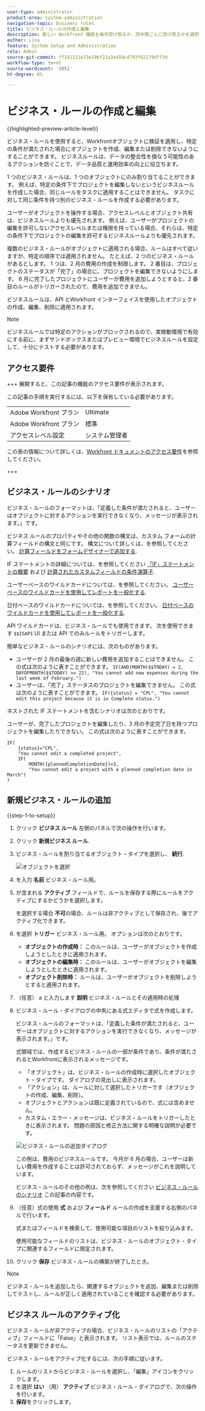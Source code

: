 ```yaml
---
user-type: administrator
product-area: system-administration
navigation-topic: business rules
title: ビジネス・ルールの作成と編集
description: 新しい Workfront 機能を毎月受け取るか、四半期ごとに受け取るかを選択できます。
author: Lisa
feature: System Setup and Administration
role: Admin
source-git-commit: ff192113a73e19bf21a3e459cd793f82179dff3d
workflow-type: tm+mt
source-wordcount: '1051'
ht-degree: 6%

---
```


# ビジネス・ルールの作成と編集

{{highlighted-preview-article-level}}

ビジネス・ルールを使用すると、Workfrontオブジェクトに検証を適用し、特定の条件が満たされた場合にオブジェクトを作成、編集または削除できないようにすることができます。 ビジネスルールは、データの整合性を損なう可能性のあるアクションを防ぐことで、データ品質と運用効率の向上に役立ちます。

1 つのビジネス・ルールは、1 つのオブジェクトにのみ割り当てることができます。 例えば、特定の条件下でプロジェクトを編集しないというビジネスルールを作成した場合、同じルールをタスクに適用することはできません。 タスクに対して同じ条件を持つ別のビジネス・ルールを作成する必要があります。

ユーザーがオブジェクトを操作する場合、アクセスレベルとオブジェクト共有は、ビジネスルールよりも優先されます。 例えば、ユーザーがプロジェクトの編集を許可しないアクセスレベルまたは権限を持っている場合、それらは、特定の条件下でプロジェクトの編集を許可するビジネスルールよりも優先されます。

複数のビジネス・ルールがオブジェクトに適用される場合、ルールはすべて従いますが、特定の順序では適用されません。 たとえば、2 つのビジネス・ルールがあるとします。 1 つは、2 月の費用の作成を制限します。 2 番目は、プロジェクトのステータスが「完了」の場合に、プロジェクトを編集できないようにします。 6 月に完了したプロジェクトにユーザーが費用を追加しようとすると、2 番目のルールがトリガーされたので、費用を追加できません。

ビジネスルールは、API とWorkfront インターフェイスを使用したオブジェクトの作成、編集、削除に適用されます。

>[!NOTE]
>
>ビジネスルールでは特定のアクションがブロックされるので、実稼動環境で有効にする前に、まずサンドボックスまたはプレビュー環境でビジネスルールを設定して、十分にテストする必要があります。

## アクセス要件

+++ 展開すると、この記事の機能のアクセス要件が表示されます。

この記事の手順を実行するには、以下を保有している必要があります。

<table style="table-layout:auto"> 
 <col> 
 <col> 
 <tbody> 
  <tr> 
   <td>Adobe Workfront プラン</td> 
   <td>Ultimate</td> 
  </tr> 
  <tr> 
   <td>Adobe Workfront プラン</td> 
   <td>標準</td> 
  </tr> 
  <tr> 
   <td>アクセスレベル設定</td> 
   <td>システム管理者</td> 
  </tr>  
 </tbody> 
</table>

この表の情報について詳しくは、[Workfront ドキュメントのアクセス要件](/help/quicksilver/administration-and-setup/add-users/access-levels-and-object-permissions/access-level-requirements-in-documentation.md)を参照してください。

+++

## ビジネス・ルールのシナリオ

ビジネス・ルールのフォーマットは、「定義した条件が満たされると、ユーザーはオブジェクトに対するアクションを実行できなくなり、メッセージが表示されます。」です。

ビジネス ルールのプロパティやその他の関数の構文は、カスタム フォームの計算フィールドの構文と同じです。 構文について詳しくは、を参照してください。 [計算フィールドをフォームデザイナーで追加する](/help/quicksilver/administration-and-setup/customize-workfront/create-manage-custom-forms/form-designer/design-a-form/add-a-calculated-field.md).

IF ステートメントの詳細については、を参照してください [「IF」ステートメントの概要](/help/quicksilver/reports-and-dashboards/reports/calc-cstm-data-reports/if-statements-overview.md) および [計算されたカスタムフィールドの条件演算子](/help/quicksilver/reports-and-dashboards/reports/calc-cstm-data-reports/condition-operators-calculated-custom-expressions.md).

ユーザーベースのワイルドカードについては、を参照してください。 [ユーザーベースのワイルドカードを使用してレポートを一般化する](/help/quicksilver/reports-and-dashboards/reports/reporting-elements/use-user-based-wildcards-generalize-reports.md).

日付ベースのワイルドカードについては、を参照してください。 [日付ベースのワイルドカードを使用してレポートを一般化する](/help/quicksilver/reports-and-dashboards/reports/reporting-elements/use-date-based-wildcards-generalize-reports.md).

API ワイルドカードは、ビジネス・ルールでも使用できます。 次を使用できます `$$ISAPI` UI または API でのみルールをトリガーします。

簡単なビジネス・ルールのシナリオには、次のものがあります。

* ユーザーが 2 月の最後の週に新しい費用を追加することはできません。 この式は次のように表すことができます。 `IF(AND(MONTH($$TODAY) = 2, DAYOFMONTH($$TODAY) >= 22), "You cannot add new expenses during the last week of February.")`
* ユーザーは、「完了」ステータスのプロジェクトを編集できません。 この式は次のように表すことができます。 `IF({status} = "CPL", "You cannot edit this project because it is in Complete status.")`

ネストされた IF ステートメントを含むシナリオは次のとおりです。

ユーザーが、完了したプロジェクトを編集したり、3 月の予定完了日を持つプロジェクトを編集したりできない。 この式は次のように表すことができます。

```
IF(
    {status}="CPL",
    "You cannot edit a completed project",
    IF(
        MONTH({plannedCompletionDate})=3,
        "You cannot edit a project with a planned completion date in March")
)
```

## 新規ビジネス・ルールの追加

{{step-1-to-setup}}

1. クリック **ビジネス ルール** 左側のパネルで次の操作を行います。
1. クリック **新規ビジネス ルール**.
1. ビジネス・ルールを割り当てるオブジェクト・タイプを選択し、 **続行**.

   ![オブジェクトを選択](assets/object-for-business-rule2.png)

1. を入力 **名前** ビジネス・ルール用。
1. が含まれる **アクティブ** フィールドで、ルールを保存する際にルールをアクティブにするかどうかを選択します。

   を選択する場合 **不可**&#x200B;の場合、ルールは非アクティブとして保存され、後でアクティブ化できます。

1. を選択 **トリガー** ビジネス・ルール用。 オプションは次のとおりです。

   * **オブジェクトの作成時：** このルールは、ユーザーがオブジェクトを作成しようとしたときに適用されます。
   * **オブジェクトの編集時：** このルールは、ユーザーがオブジェクトを編集しようとしたときに適用されます。
   * **オブジェクト削除時：** ルールは、ユーザーがオブジェクトを削除しようとすると適用されます。

1. （任意） a と入力します **説明** ビジネス・ルールとその適用時の処理
1. ビジネス・ルール・ダイアログの中央にある式エディタで式を作成します。

   ビジネス・ルールのフォーマットは、「定義した条件が満たされると、ユーザーはオブジェクトに対するアクションを実行できなくなり、メッセージが表示されます。」です。

   式領域では、作成するビジネス・ルールの一部が条件であり、条件が満たされるとWorkfrontに表示されるメッセージです。

   * 「オブジェクト」は、ビジネス・ルールの作成時に選択したオブジェクト・タイプです。 ダイアログの見出しに表示されます。
   * 「アクション」は、ルールに対して選択したトリガーです（オブジェクトの作成、編集、削除）。
   * オブジェクトとアクションは既に定義されているので、式には含めません。
   * カスタム・エラー・メッセージは、ビジネス・ルールをトリガーしたときに表示されます。 問題の原因と修正方法に関する明確な説明が必要です。

   ![ビジネス・ルールの追加ダイアログ](assets/add-business-rule-dialog-no-ai-button.png)

   この例は、費用のビジネスルールです。 今月が 6 月の場合、ユーザーは新しい費用を作成することは許可されておらず、メッセージがこれを説明しています。

   ビジネス・ルールのその他の例は、次を参照してください [ビジネス・ルールのシナリオ](#scenarios-for-business-rules) この記事の内容です。

1. （任意）式の使用 **式** および **フィールド** ルールの作成を支援する右側のパネルで行います。

   式またはフィールドを検索して、使用可能な項目のリストを絞り込みます。

   使用可能なフィールドのリストは、ビジネス・ルールのオブジェクト・タイプに関連するフィールドに限定されます。

1. クリック **保存** ビジネス・ルールの構築が終了したとき。

>[!NOTE]
>
>ビジネス・ルールを追加したら、関連するオブジェクトを追加、編集または削除してテストし、ルールが正しく適用されていることを確認する必要があります。

## ビジネス ルールのアクティブ化

ビジネス・ルールが非アクティブの場合、ビジネス・ルールのリストの「アクティブ」フィールドに「False」と表示されます。 リスト表示では、ルールのステータスを更新できません。

ビジネス・ルールをアクティブ化するには、次の手順に従います。

1. ルールのリストからビジネス・ルールを選択し、「編集」アイコンをクリックします。
1. を選択 **はい** （用） **アクティブ** ビジネス・ルール・ダイアログで、次の操作を行います。
1. **保存**&#x200B;をクリックします。
